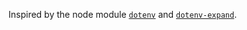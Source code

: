 Inspired by the node module [`dotenv`](https://github.com/motdotla/dotenv) and
[`dotenv-expand`](https://github.com/motdotla/dotenv-expand).
